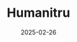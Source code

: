 ---  
layout: startup_page  
title: "Humanitru"  
id: "humanitru.com"  
permalink: "/humanitruhumanitru.com02262025/"  
website: "https://www.humanitru.com"  
funding_round: ""  
funding_amount: "$3M"  
investors: "Dogwood Ventures, Meeting Street Capital, the 98, I2BF, Front Porch Venture Partners, Team Ignite Ventures"  
about: "Humanitru is a data-driven strategy and engagement platform designed for mid- to enterprise-level nonprofits. It helps organizations centralize data, deepen supporter relationships, and drive greater impact through AI-driven insights and powerful automations, helping nonprofits fundraise more effectively and increase donor retention."  
markets: "Nonprofit, FinTech, SaaS, Software"  
hq: "Richmond, Virginia, United States"  
founded_year: "2016"  
linkedin: "https://www.linkedin.com/company/humanitru"  
twitter: "https://twitter.com/Humanitru"  
instagram: ""  
facebook: "https://www.facebook.com/humanitru"  
crunchbase: "https://www.crunchbase.com/organization/Humanitru"  
pitchbook: "https://pitchbook.com/profiles/company/167253-22"  

date_display: "26-Feb-2025"  
date: "2025-02-26"

# SEO Optimization  
meta_title: "Humanitru -  Funding ($3M)"  
meta_description: "Humanitru, Humanitru is a data-driven strategy and engagement platform designed for mid- to enterprise-level nonprofits. It helps organizations centralize data, ..."  
meta_keywords: "Humanitru, Nonprofit, FinTech, SaaS, Software,  funding"  
canonical_url: "https://startup.projectstartups.com/humanitruhumanitru.com02262025/"  
---
